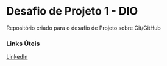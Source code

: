 # Desafio de Projeto 1 - DIO
Repositório criado para o desafio de Projeto sobre Git/GitHub

### Links Úteis 
[LinkedIn](https://www.linkedin.com/in/maycon-cesar-de-paula-silva-858a7a19b/)

